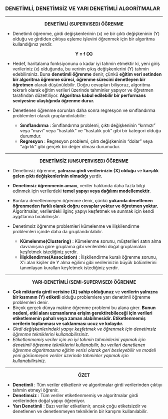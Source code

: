 ### DENETİMLİ, DENETİMSİZ VE YARI DENETİMLİ ALGORİTMALAR 

----

<p align="center">
  <b> DENETİMLİ (SUPERVISED) ÖĞRENME</b><br>
</p>


* Denetimli öğrenme, girdi değişkenlerinin (x) ve bir çıktı değişkeninin (Y) olduğu ve girdiden çıktıya eşleme işlevini öğrenmek için bir algoritma kullandığınız yerdir.

<p align="center">
  <b> Y = f (X) </b><br>
</p>

* Hedef, haritalama fonksiyonunu o kadar iyi tahmin etmektir ki, yeni giriş verileriniz (x) olduğunda, bu verinin çıkış değişkenlerini (Y) tahmin edebilirsiniz. Buna **denetimli öğrenme** denir, çünkü **eğitim veri setinden bir algoritma öğrenme süreci, öğrenme sürecini denetleyen bir öğretmen** olarak düşünülebilir. Doğru cevapları biliyoruz, algoritma tekrarlı olarak eğitim verileri üzerinde tahminler yapıyor ve öğretmen tarafından düzeltiliyor. **Algoritma kabul edilebilir bir performans seviyesine ulaştığında öğrenme durur.**

* Denetlenen öğrenme sorunları daha sonra regresyon ve sınıflandırma problemleri olarak gruplandırılabilir:
    
    * **Sınıflandırma** : Sınıflandırma problemi, çıktı değişkeninin “kırmızı” veya “mavi” veya “hastalık” ve “hastalık yok” gibi bir kategori olduğu durumdur.
    * **Regresyon** : Regresyon problemi, çıktı değişkeninin “dolar” veya “ağırlık” gibi gerçek bir değer olması durumudur.
--------

<p align="center">
  <b> DENETİMSİZ (UNSUPERVISED) ÖĞRENME</b><br>
</p>

* Denetimsiz öğrenme, **yalnızca girdi verilerinizin (X) olduğu** ve **karşılık gelen çıktı değişkenlerinin olmadığı** yerdir. 
* **Denetimsiz öğrenmenin amacı**, veriler hakkında daha fazla bilgi edinmek için verilerdeki **temel yapıyı veya dağılımı modellemektir**.
* Bunlara denetlenmeyen öğrenme denir, çünkü **yukarıda denetlenen öğrenmeden farklı olarak doğru cevaplar yoktur ve öğretmen yoktur.** Algoritmalar, verilerdeki ilginç yapıyı keşfetmek ve sunmak için kendi aygıtlarına bırakılmıştır.

* Denetimsiz öğrenme problemleri kümelenme ve ilişkilendirme problemleri içinde daha da gruplandırılabilir.
    * **Kümelenme(Clustering)** : Kümelenme sorunu, müşterileri satın alma davranışına göre gruplama gibi verilerdeki doğal gruplamaları keşfetmek istediğiniz yerdir.
    * **İlişkilendirme(Association)** : İlişkilendirme kuralı öğrenme sorunu, X'i alan kişiler de Y alma eğilimi gibi verilerinizin büyük bölümlerini tanımlayan kuralları keşfetmek istediğiniz yerdir.
---

<p align="center">
  <b> YARI-DENETİMLİ (SEMI-SUPERVISED) ÖĞRENME</b><br>
</p>

* **Çok miktarda girdi verisine (X) sahip olduğunuz** ve **verilerin yalnızca bir kısmının (Y) etiketli** olduğu problemlere yarı denetimli öğrenme problemleri denir.
* Birçok gerçek dünya makine öğrenme problemi bu alana girer. **Bunun nedeni, etki alanı uzmanlarına erişim gerektirebileceği için verileri etiketlemenin pahalı veya zaman alabilmesidir. Etiketlenmemiş verilerin toplanması ve saklanması ucuz ve kolaydır.**
* *Girdi değişkenlerindeki yapıyı keşfetmek ve öğrenmek için denetimsiz öğrenme tekniklerini kullanabilirsiniz.*
* *Etiketlenmemiş veriler için en iyi tahmin tahminlerini yapmak için denetimli öğrenme tekniklerini kullanabilir, bu verileri denetlenen öğrenme algoritmasına eğitim verisi olarak geri besleyebilir ve modeli yeni görünmeyen veriler üzerinde tahminler yapmak için kullanabilirsiniz.*

-----

<p align="center">
  <b> ÖZET </b><br>
</p>

* **Denetimli** : Tüm veriler etiketlenir ve algoritmalar girdi verilerinden çıktıyı tahmin etmeyi öğrenir.
* **Denetimsiz** : Tüm veriler etiketlenmemiş ve algoritmalar girdi verilerinden doğal yapıyı öğreniyor.
* **Yarı Denetimli** : Bazı veriler etiketlenir, ancak çoğu etiketsizdir ve denetlenen ve denetlenmeyen tekniklerin bir karışımı kullanılabilir.

